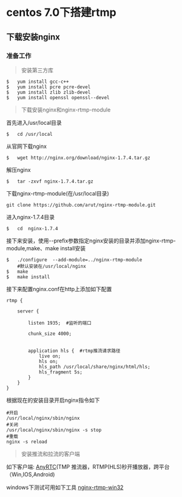 # centos 7.0下搭建rtmp

## 下载安装nginx

### 准备工作

> 安装第三方库

```
$   yum install gcc-c++
$   yum install pcre pcre-devel
$   yum install zlib zlib-devel
$   yum install openssl openssl--devel
```
>下载安装nginx和nginx-rtmp-module

首先进入/usr/local目录
```
$   cd /usr/local
```
从官网下载nginx
```
$   wget http://nginx.org/download/nginx-1.7.4.tar.gz
```
解压nginx
```
$   tar -zxvf nginx-1.7.4.tar.gz
```
下载nginx-rtmp-module(在/usr/local目录)
```
git clone https://github.com/arut/nginx-rtmp-module.git
```
进入nginx-1.7.4目录
```
$   cd  nginx-1.7.4
```
接下来安装，使用--prefix参数指定nginx安装的目录并添加nginx-rtmp-module,make、make install安装
```
$   ./configure  --add-module=../nginx-rtmp-module
    #默认安装在/usr/local/nginx
$   make
$   make install
```
接下来配置nginx.conf在http上添加如下配置
```
rtmp {

    server {

        listen 1935;  #监听的端口

        chunk_size 4000;


        application hls {  #rtmp推流请求路径
            live on;
            hls on;
            hls_path /usr/local/share/nginx/html/hls;
            hls_fragment 5s;
        }
    }
}
```
根据现在的安装目录开启nginx指令如下
```
#开启
/usr/local/nginx/sbin/nginx
#关闭
/usr/local/nginx/sbin/nginx -s stop
#重载
nginx -s reload
```
>安装推流和拉流的客户端

如下客户端:
[AnyRTC](https://github.com/AnyRTC/AnyRTC-RTMP "AnyRTC")(TMP 推流器，RTMP(HLS)秒开播放器，跨平台（Win,IOS,Android)

windows下测试可用如下工具
[nginx-rtmp-win32](https://github.com/illuspas/nginx-rtmp-win32 "nginx-rtmp-win32")
